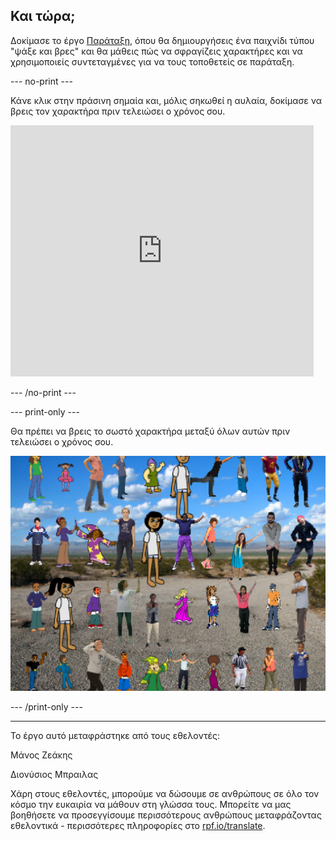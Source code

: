 ## Και τώρα;

Δοκίμασε το έργο [Παράταξη](https://projects.raspberrypi.org/el-GR/projects/lineup?utm_source=pathway&utm_medium=whatnext&utm_campaign=projects), όπου θα δημιουργήσεις ένα παιχνίδι τύπου "ψάξε και βρες" και θα μάθεις πώς να σφραγίζεις χαρακτήρες και να χρησιμοποιείς συντεταγμένες για να τους τοποθετείς σε παράταξη.

--- no-print ---

Κάνε κλικ στην πράσινη σημαία και, μόλις σηκωθεί η αυλαία, δοκίμασε να βρεις τον χαρακτήρα πριν τελειώσει ο χρόνος σου.

<div class="scratch-preview">
  <iframe allowtransparency="true" width="485" height="402" src="https://scratch.mit.edu/projects/embed/259020474/?autostart=false" frameborder="0" scrolling="no"></iframe>
</div>

--- /no-print ---

--- print-only ---

Θα πρέπει να βρεις το σωστό χαρακτήρα μεταξύ όλων αυτών πριν τελειώσει ο χρόνος σου.

![βιτρίνα](images/lineup-showcase.png)

--- /print-only ---


***
Το έργο αυτό μεταφράστηκε από τους εθελοντές:

Μάνος Ζεάκης

Διονύσιος Μπραιλας

Χάρη στους εθελοντές, μπορούμε να δώσουμε σε ανθρώπους σε όλο τον κόσμο την ευκαιρία να μάθουν στη γλώσσα τους. Μπορείτε να μας βοηθήσετε να προσεγγίσουμε περισσότερους ανθρώπους μεταφράζοντας εθελοντικά - περισσότερες πληροφορίες στο [rpf.io/translate](https://rpf.io/translate).